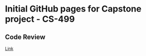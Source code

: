 # Initial GitHub pages for Capstone project - CS-499

## Code Review

<a href="https://youtu.be/3gjH3afCyv4">Link</a>
